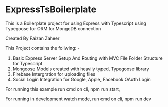 # ExpressTsBoilerplate
This is a Boilerplate project for using Express with Typescript using Typegoose for ORM for MongoDB connection

Created By Faizan Zaheer

This Project contains the follwing: -

1. Basic Express Server Setup And Routing with MVC File Folder Structure for Typescript
2. Mongoose Models created with heavily typed, Typegoose library
3. Firebase Intergration for uploading files
4. Social Login Integration for Google, Apple, Facebook OAuth Login


For running this example run cmd on cli,
npm run start,

For running in development watch mode, run cmd on cli,
npm run dev
